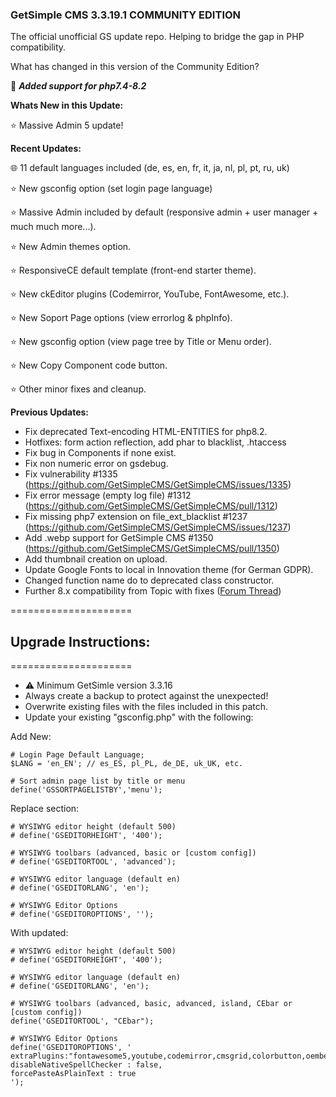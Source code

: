 ### GetSimple CMS 3.3.19.1 COMMUNITY EDITION 
The official unofficial GS update repo. Helping to bridge the gap in PHP compatibility. 

What has changed in this version of the Community Edition?

🚀 **_Added support for php7.4-8.2_**


**Whats New in this Update:**

⭐ Massive Admin 5 update!

**Recent Updates:**

🌐 11 default languages included (de, es, en, fr, it, ja, nl, pl, pt, ru, uk)

⭐ New gsconfig option (set login page language)

⭐ Massive Admin included by default (responsive admin + user manager + much much more...).

⭐ New Admin themes option.

⭐ ResponsiveCE default template (front-end starter theme).

⭐ New ckEditor plugins (Codemirror, YouTube, FontAwesome, etc.).

⭐ New Soport Page options (view errorlog & phpInfo).

⭐ New gsconfig option (view page tree by Title or Menu order).

⭐ New Copy Component code button.

⭐ Other minor fixes and cleanup.

**Previous Updates:**

- Fix deprecated Text-encoding HTML-ENTITIES for php8.2.
- Hotfixes: form action reflection, add phar to blacklist, .htaccess
- Fix bug in Components if none exist.
- Fix non numeric error on gsdebug.
- Fix vulnerability #1335 (https://github.com/GetSimpleCMS/GetSimpleCMS/issues/1335)
- Fix error message (empty log file) #1312 (https://github.com/GetSimpleCMS/GetSimpleCMS/pull/1312)
- Fix missing php7 extension on file_ext_blacklist #1237 (https://github.com/GetSimpleCMS/GetSimpleCMS/issues/1237)
- Add .webp support for GetSimple CMS #1350 (https://github.com/GetSimpleCMS/GetSimpleCMS/pull/1350)
- Add thumbnail creation on upload.
- Update Google Fonts to local in Innovation theme (for German GDPR).
- Changed function name do to deprecated class constructor.
- Further 8.x compatibility from Topic with fixes ([Forum Thread](http://get-simple.info/forums/showthread.php?tid=16548))

=====================
## Upgrade Instructions:
=====================
- :warning: Minimum GetSimle version 3.3.16
- Always create a backup to protect against the unexpected!
- Overwrite existing files with the files included in this patch.
- Update your existing "gsconfig.php" with the following:

Add New:
```
# Login Page Default Language;
$LANG = 'en_EN'; // es_ES, pl_PL, de_DE, uk_UK, etc.

# Sort admin page list by title or menu
define('GSSORTPAGELISTBY','menu');
```

Replace section:
```
# WYSIWYG editor height (default 500)
# define('GSEDITORHEIGHT', '400');

# WYSIWYG toolbars (advanced, basic or [custom config]) 
# define('GSEDITORTOOL', 'advanced');

# WYSIWYG editor language (default en)
# define('GSEDITORLANG', 'en');

# WYSIWYG Editor Options
# define('GSEDITOROPTIONS', '');
```
With updated:
```
# WYSIWYG editor height (default 500)
# define('GSEDITORHEIGHT', '400');

# WYSIWYG editor language (default en)
# define('GSEDITORLANG', 'en');

# WYSIWYG toolbars (advanced, basic, advanced, island, CEbar or [custom config])
define('GSEDITORTOOL', "CEbar");

# WYSIWYG Editor Options
define('GSEDITOROPTIONS', '
extraPlugins:"fontawesome5,youtube,codemirror,cmsgrid,colorbutton,oembed,simplebutton,spacingsliders",
disableNativeSpellChecker : false,
forcePasteAsPlainText : true
');
```
